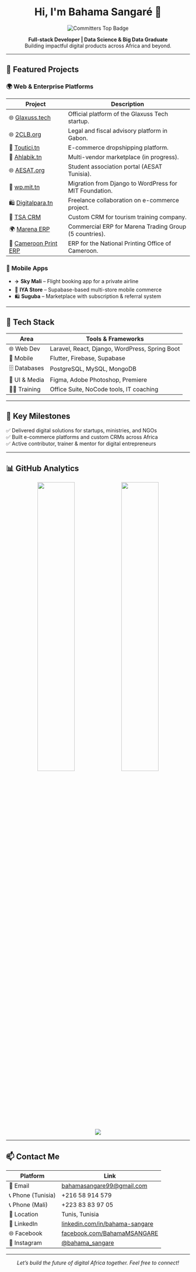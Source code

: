 <h1 align="center">Hi, I'm Bahama Sangaré 👋</h1>

<p align="center">
  <img src="https://user-badge.committers.top/mali/bahamasangare.svg" alt="Committers Top Badge"/>
</p>

<p align="center">
  <strong>Full-stack Developer | Data Science & Big Data Graduate</strong><br>
  Building impactful digital products across Africa and beyond.
</p>

---

## 🚀 Featured Projects

### 🌍 Web & Enterprise Platforms
| Project | Description |
|--------|-------------|
| 🌐 [Glaxuss.tech](https://glaxuss.tech) | Official platform of the Glaxuss Tech startup. |
| 🌐 [2CLB.org](https://2clb.org) | Legal and fiscal advisory platform in Gabon. |
| 🛒 [Toutici.tn](https://toutici.tn) | E-commerce dropshipping platform. |
| 🛒 [Ahlabik.tn](https://ahlabik.tn) | Multi-vendor marketplace (in progress). |
| 🌐 [AESAT.org](https://aesat.org) | Student association portal (AESAT Tunisia). |
| 🔁 [wp.mit.tn](https://wp.mit.tn) | Migration from Django to WordPress for MIT Foundation. |
| 🛍️ [Digitalpara.tn](https://digitalpara.tn) | Freelance collaboration on e-commerce project. |
| 🧭 [TSA CRM](https://tsa.ahlabik.tn) | Custom CRM for tourism training company. |
| 🌍 [Marena ERP](https://marena.zehawitech.com) | Commercial ERP for Marena Trading Group (5 countries). |
| 🏢 [Cameroon Print ERP](https://imprimerienationale.zehawitech.com) | ERP for the National Printing Office of Cameroon. |

### 📱 Mobile Apps
- ✈️ **Sky Mali** – Flight booking app for a private airline
- 🛒 **IYA Store** – Supabase-based multi-store mobile commerce
- 🛍️ **Suguba** – Marketplace with subscription & referral system

---

## 🧰 Tech Stack

| Area             | Tools & Frameworks                                      |
|------------------|----------------------------------------------------------|
| 🌐 Web Dev        | Laravel, React, Django, WordPress, Spring Boot           |
| 📱 Mobile         | Flutter, Firebase, Supabase                              |
| 🗄️ Databases      | PostgreSQL, MySQL, MongoDB                               |
| 🎨 UI & Media     | Figma, Adobe Photoshop, Premiere                         |
| 🧑‍🏫 Training      | Office Suite, NoCode tools, IT coaching                  |

---

## 📌 Key Milestones

✅ Delivered digital solutions for startups, ministries, and NGOs  
✅ Built e-commerce platforms and custom CRMs across Africa  
✅ Active contributor, trainer & mentor for digital entrepreneurs  

---

## 📊 GitHub Analytics

<p align="center">
  <img src="https://github-readme-stats.vercel.app/api?username=bahamasangare&count_private=true&show_icons=true&theme=gruvbox" width="45%" />
  <img src="https://github-readme-streak-stats.herokuapp.com/?user=bahamasangare&theme=gruvbox" width="45%" />
</p>
<p align="center">
  <img src="https://github-readme-stats.vercel.app/api/top-langs/?username=bahamasangare&layout=compact&theme=gruvbox" />
</p>

---

## 📫 Contact Me

| Platform  | Link |
|-----------|------|
| 📧 Email  | [bahamasangare99@gmail.com](mailto:bahamasangare99@gmail.com) |
| 📞 Phone (Tunisia) | +216 58 914 579 |
| 📞 Phone (Mali) | +223 83 83 97 05 |
| 📍 Location | Tunis, Tunisia |
| 💼 LinkedIn | [linkedin.com/in/bahama-sangare](https://linkedin.com/in/bahama-sangare) |
| 🌐 Facebook | [facebook.com/BahamaMSANGARE](https://facebook.com/BahamaMSANGARE) |
| 📸 Instagram | [@bahama_sangare](https://instagram.com/bahama_sangare) |

---

<p align="center"><i>Let’s build the future of digital Africa together. Feel free to connect!</i></p>
